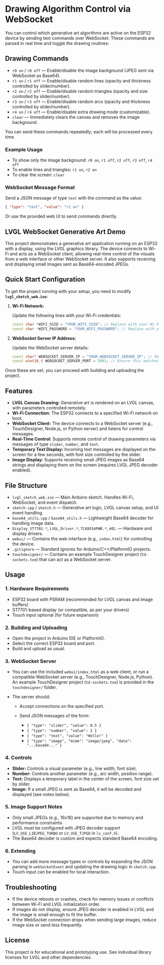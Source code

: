 # Drawing Algorithm Control via WebSocket

You can control which generative art algorithms are active on the ESP32 device by sending text commands over WebSocket. These commands are parsed in real time and toggle the drawing routines:

## Drawing Commands

- `r0 on` / `r0 off` — Enable/disable the image background (JPEG sent via WebSocket as Base64).
- `r1 on` / `r1 off` — Enable/disable random lines (opacity and thickness controlled by slider/number).
- `r2 on` / `r2 off` — Enable/disable random triangles (opacity and size controlled by slider/number).
- `r3 on` / `r3 off` — Enable/disable random arcs (opacity and thickness controlled by slider/number).
- `r4 on` / `r4 off` — Enable/disable extra drawing mode (customizable).
- `clear` — Immediately clears the canvas and removes the image background.

You can send these commands repeatedly; each will be processed every time.

### Example Usage

- To show only the image background: `r0 on`, `r1 off`, `r2 off`, `r3 off`, `r4 off`
- To enable lines and triangles: `r1 on`, `r2 on`
- To clear the screen: `clear`

### WebSocket Message Format

Send a JSON message of type `text` with the command as the value:

```json
{ "type": "text", "value": "r2 on" }
```

Or use the provided web UI to send commands directly.

## LVGL WebSocket Generative Art Demo

This project demonstrates a generative art application running on an ESP32 with a display, using the LVGL graphics library. The device connects to Wi-Fi and acts as a WebSocket client, allowing real-time control of the visuals from a web interface or other WebSocket server. It also supports receiving and displaying small images sent as Base64-encoded JPEGs.

## Quick Start Configuration

To get the project running with your setup, you need to modify **`lvgl_sketch_web.ino`**:

1. **Wi-Fi Network:**

   Update the following lines with your Wi-Fi credentials:

   ```cpp
   const char *WIFI_SSID = "YOUR_WIFI_SSID"; // Replace with your Wi-Fi SSID
   const char *WIFI_PASSWORD = "YOUR_WIFI_PASSWORD"; // Replace with your Wi-Fi Password
   ```

2. **WebSocket Server IP Address:**

   Update the WebSocket server details:

   ```cpp
   const char* WEBSOCKET_SERVER_IP = "YOUR_WEBSOCKET_SERVER_IP"; // Replace with your server's IP address
   const uint16_t WEBSOCKET_SERVER_PORT = 5001; // Ensure this matches your server's port
   ```

Once these are set, you can proceed with building and uploading the project.

## Features

- **LVGL Canvas Drawing:** Generative art is rendered on an LVGL canvas, with parameters controlled remotely.
- **Wi-Fi Connection:** The ESP32 connects to a specified Wi-Fi network on boot.
- **WebSocket Client:** The device connects to a WebSocket server (e.g., TouchDesigner, Node.js, or Python server) and listens for control messages.
- **Real-Time Control:** Supports remote control of drawing parameters via messages of type `slider`, `number`, and `text`.
- **Temporary Text Display:** Incoming text messages are displayed on the screen for a few seconds, with font size controlled by the slider.
- **Image Display:** Supports receiving small JPEG images as Base64 strings and displaying them on the screen (requires LVGL JPEG decoder enabled).

## File Structure

- `lvgl_sketch_web.ino` — Main Arduino sketch. Handles Wi-Fi, WebSocket, and event dispatch.
- `sketch.cpp` / `sketch.h` — Generative art logic, LVGL canvas setup, and UI event handling.
- `base64_utils.cpp` / `base64_utils.h` — Lightweight Base64 decoder for handling image data.
- `Display_ST7701.*`, `LVGL_Driver.*`, `TCA9554PWR.*`, etc. — Hardware and display drivers.
- `webui/` — Contains the web interface (e.g., `index.html`) for controlling the device.
- `.gitignore` — Standard ignores for Arduino/C++/PlatformIO projects.
- `touchdesigner/` — Contains an example TouchDesigner project (`td-sockets.toe`) that can act as a WebSocket server.

## Usage

### 1. Hardware Requirements

- ESP32 board with PSRAM (recommended for LVGL canvas and image buffers)
- ST7701-based display (or compatible, as per your drivers)
- Touch input optional (for future expansion)

### 2. Building and Uploading

- Open the project in Arduino IDE or PlatformIO.
- Select the correct ESP32 board and port.
- Build and upload as usual.

### 3. WebSocket Server

- You can use the included `webui/index.html` as a web client, or run a compatible WebSocket server (e.g., TouchDesigner, Node.js, Python). An example TouchDesigner project (`td-sockets.toe`) is provided in the `touchdesigner/` folder.
- The server should:

  - Accept connections on the specified port.
  - Send JSON messages of the form:

    - `{ "type": "slider", "value": 0.5 }`
    - `{ "type": "number", "value": 2 }`
    - `{ "type": "text", "value": "Hello!" }`
    - `{ "type": "image", "mime": "image/jpeg", "data": "...base64..." }`

### 4. Controls

- **Slider:** Controls a visual parameter (e.g., line width, font size).
- **Number:** Controls another parameter (e.g., arc width, position range).
- **Text:** Displays a temporary label in the center of the screen, font size set by slider.
- **Image:** If a small JPEG is sent as Base64, it will be decoded and displayed (see notes below).

### 5. Image Support Notes

- Only small JPEGs (e.g., 16x16) are supported due to memory and performance constraints.
- LVGL must be configured with JPEG decoder support (`LV_USE_LIBJPEG_TURBO` or `LV_USE_TJPGD` in `lv_conf.h`).
- The Base64 decoder is custom and expects standard Base64 encoding.

### 6. Extending

- You can add more message types or controls by expanding the JSON parsing in `webSocketEvent` and updating the drawing logic in `sketch.cpp`.
- Touch input can be enabled for local interaction.

## Troubleshooting

- If the device reboots or crashes, check for memory issues or conflicts between Wi-Fi and LVGL initialization order.
- If images do not display, ensure JPEG decoder is enabled in LVGL and the image is small enough to fit the buffer.
- If the WebSocket connection drops when sending large images, reduce image size or send less frequently.

## License

This project is for educational and prototyping use. See individual library licenses for LVGL and other dependencies.
